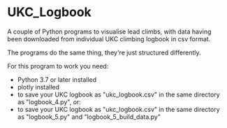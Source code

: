 # UKC_Logbook
A couple of Python programs to visualise lead climbs, with data having been downloaded from individual UKC climbing logbook in csv format.

The programs do the same thing, they're just structured differently.  

For this program to work you need:
  - Python 3.7 or later installed 
  - plotly installed
  - to save your UKC logbook as "ukc_logbook.csv" in the same directory as "logbook_4.py", or:
  - to save your UKC logbook as "ukc_logbook.csv" in the same directory as "logbook_5.py" and "logbook_5_build_data.py"
    
